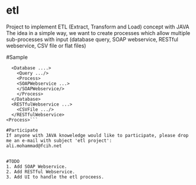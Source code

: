 # etl
Project to implement ETL (Extract, Transform and Load) concept with JAVA 
The idea in a simple way, we want to create processes which allow multiple sub-processes with input (database query, SOAP webservice, RESTful webservice, CSV file or flat files)

#Sample
```<Process>
  <Database ....>
    <Query .../>
    <Process>
    <SOAPWebservice ...>
    </SOAPWebservice/>
    </Process>
  </Database>
  <RESTfulWebservice ...>
    <CSVFile .../>
  </RESTfulWebservice>
<Process>```

#Participate 
If anyone with JAVA knoweledge would like to participate, please drop me an e-mail with subject 'etl project':
ali.mohammad@fcih.net


#TODO
1. Add SOAP Webservice.
2. Add RESTful Webservice.
3. Add UI to handle the etl proceess.
